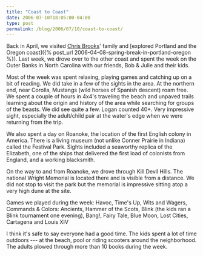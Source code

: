 ```yaml
---
title: "Coast to Coast"
date: 2006-07-10T18:05:00-04:00
type: post
permalink: /blog/2006/07/10/coast-to-coast/
---
```

Back in April, we visited [Chris Brooks](https://www.chrisbrooks.org/)' family and [explored Portland and the Oregon coast]({% post_url 2006-04-08-spring-break-in-portland-oregon %}). Last week, we drove over to the other coast and spent the week on the Outer Banks in North Carolina with our friends, Bob & Julie and their kids.

Most of the week was spent relaxing, playing games and catching up on a bit of reading. We did take in a few of the sights in the area. At the northern end, near Corolla, Mustangs (wild horses of Spanish descent) roam free. We spent a couple of hours in 4x4's traveling the beach and unpaved trails learning about the origin and history of the area while searching for groups of the beasts. We did see quite a few. Logan counted 40+. Very impressive sight, especially the adult/child pair at the water's edge when we were returning from the trip.

We also spent a day on Roanoke, the location of the first English colony in America. There is a living museum (not unlike Conner Prairie in Indiana) called the Festival Park. Sights included a seaworthy replica of the Elizabeth, one of the ships that delivered the first load of colonists from England, and a working blacksmith.

On the way to and from Roanoke, we drove through Kill Devil Hills. The national Wright Memorial is located there and is visible from a distance. We did not stop to visit the park but the memorial is impressive sitting atop a very high dune at the site.

Games we played during the week: Havoc, Time's Up, Wits and Wagers, Commands & Colors: Ancients, Hammer of the Scots, Blink (the kids ran a Blink tournament one evening), Bang!, Fairy Tale, Blue Moon, Lost Cities, Cartagena and Louis XIV

I think it's safe to say everyone had a good time. The kids spent a lot of time outdoors --- at the beach, pool or riding scooters around the neighborhood. The adults plowed through more than 10 books during the week.
